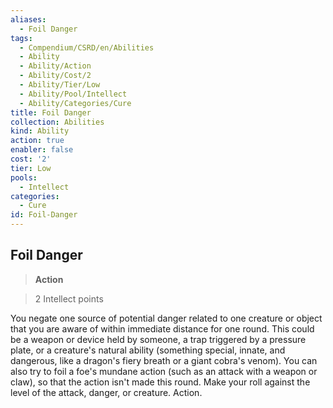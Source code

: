 ```yaml
---
aliases:
  - Foil Danger
tags:
  - Compendium/CSRD/en/Abilities
  - Ability
  - Ability/Action
  - Ability/Cost/2
  - Ability/Tier/Low
  - Ability/Pool/Intellect
  - Ability/Categories/Cure
title: Foil Danger
collection: Abilities
kind: Ability
action: true
enabler: false
cost: '2'
tier: Low
pools:
  - Intellect
categories:
  - Cure
id: Foil-Danger
---
```

## Foil Danger    
>**Action**    
>2 Intellect points  
    
You negate one source of potential danger related to one creature or object that you are aware of within immediate distance for one round. This could be a weapon or device held by someone, a trap triggered by a pressure plate, or a creature's natural ability (something special, innate, and dangerous, like a dragon's fiery breath or a giant cobra's venom). You can also try to foil a foe's mundane action (such as an attack with a weapon or claw), so that the action isn't made this round. Make your roll against the level of the attack, danger, or creature. Action.

